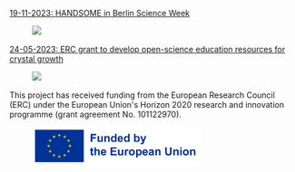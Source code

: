 
[19-11-2023: HANDSOME in Berlin Science Week](https://berlinscienceweek.com/event/from-order-to-disorder-and-back-featuring-icarus-performance/)
<figure>
  <img src="https://raw.githubusercontent.com/poc-handsome/poc-handsome.github.io/News/BSW_Table.jpg" width=600>

</figure>


[24-05-2023: ERC grant to develop open-science education resources for crystal growth](https://www.ikz-berlin.de/en/public-relations/news/article/erc-grant-to-develop-open-science-education-resources-for-crystal-growth)
<br>

<figure>
  <img src="https://poc-handsome.github.io/News/Handsome_Team-IKZ.jpg" width=600>
</figure>



This project has received funding from the European Research Council (ERC) under the European Union's Horizon 2020 research and innovation programme (grant agreement No. 101122970).
<br>

<figure>
  <img src="https://raw.githubusercontent.com/poc-handsome/poc-handsome.github.io/master/EN_FundedbytheEU_RGB_POS.png" width=300  align="left|right">
</figure>
